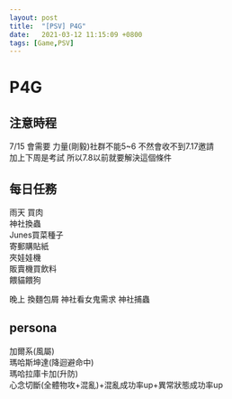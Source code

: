 ```yaml
---
layout: post
title:  "[PSV] P4G"
date:   2021-03-12 11:15:09 +0800
tags: [Game,PSV]
---
```


# P4G

## 注意時程
7/15 會需要 力量(剛毅)社群不能5~6 不然會收不到7.17邀請  
加上下周是考試 所以7.8以前就要解決這個條件  

## 每日任務

雨天 買肉  
神社換蟲  
Junes買菜種子  
寄郵購貼紙  
夾娃娃機  
販賣機買飲料  
餵貓餵狗  

晚上 
換麵包屑 
神社看女鬼需求
神社捕蟲

## persona

加爾系(風屬)  
瑪哈斯坤達(降迴避命中)  
瑪哈拉庫卡加(升防)  
心念切斷(全體物攻+混亂)+混亂成功率up+異常狀態成功率up  
